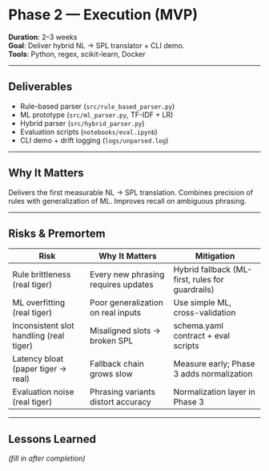 # Phase 2 — Execution (MVP)

**Duration**: 2–3 weeks  
**Goal**: Deliver hybrid NL → SPL translator + CLI demo.  
**Tools**: Python, regex, scikit-learn, Docker

---

## Deliverables
- Rule-based parser (`src/rule_based_parser.py`)
- ML prototype (`src/ml_parser.py`, TF-IDF + LR)
- Hybrid parser (`src/hybrid_parser.py`)
- Evaluation scripts (`notebooks/eval.ipynb`)
- CLI demo + drift logging (`logs/unparsed.log`)

---

## Why It Matters
Delivers the first measurable NL → SPL translation. Combines precision of rules with generalization of ML. Improves recall on ambiguous phrasing.

---

## Risks & Premortem
| Risk | Why It Matters | Mitigation |
|------|----------------|------------|
| Rule brittleness (real tiger) | Every new phrasing requires updates | Hybrid fallback (ML-first, rules for guardrails) |
| ML overfitting (real tiger) | Poor generalization on real inputs | Use simple ML, cross-validation |
| Inconsistent slot handling (real tiger) | Misaligned slots → broken SPL | schema.yaml contract + eval scripts |
| Latency bloat (paper tiger → real) | Fallback chain grows slow | Measure early; Phase 3 adds normalization |
| Evaluation noise (real tiger) | Phrasing variants distort accuracy | Normalization layer in Phase 3 |

---

## Lessons Learned
*(fill in after completion)*

